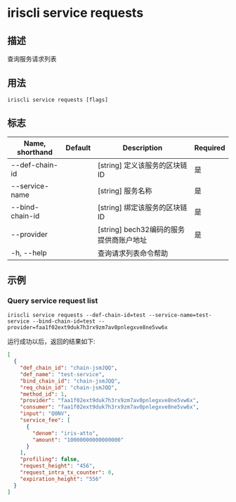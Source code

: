 # iriscli service requests 

## 描述

查询服务请求列表

## 用法

```
iriscli service requests [flags]
```

## 标志

| Name, shorthand       | Default                 | Description                                                                                                                                           | Required |
| --------------------- | ----------------------- | ----------------------------------------------------------------------------------------------------------------------------------------------------- | -------- |
| --def-chain-id        |                         | [string] 定义该服务的区块链ID                                                                                              | 是       |
| --service-name        |                         | [string] 服务名称                                                                                                                                 | 是       |
| --bind-chain-id       |                         | [string] 绑定该服务的区块链ID                                                                                                                                 | 是       |
| --provider            |                         | [string] bech32编码的服务提供商账户地址                                                                       | 是       |
| -h, --help            |                         | 查询请求列表命令帮助                                                                                                                                         |          |

## 示例

### Query service request list
```shell
iriscli service requests --def-chain-id=test --service-name=test-service --bind-chain-id=test --provider=faa1f02ext9duk7h3rx9zm7av0pnlegxve8ne5vw6x
```

运行成功以后，返回的结果如下:

```json
[
  {
    "def_chain_id": "chain-jsmJQQ",
    "def_name": "test-service",
    "bind_chain_id": "chain-jsmJQQ",
    "req_chain_id": "chain-jsmJQQ",
    "method_id": 1,
    "provider": "faa1f02ext9duk7h3rx9zm7av0pnlegxve8ne5vw6x",
    "consumer": "faa1f02ext9duk7h3rx9zm7av0pnlegxve8ne5vw6x",
    "input": "Q0NV",
    "service_fee": [
      {
        "denom": "iris-atto",
        "amount": "10000000000000000"
      }
    ],
    "profiling": false,
    "request_height": "456",
    "request_intra_tx_counter": 0,
    "expiration_height": "556"
  }
]
```

